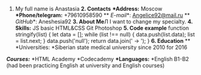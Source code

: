 1. My full name is Anastasia 
**2. Contacts**
__*Address:__ Moscow
__*Phone/telegram:__ +79610958590
** *E-mail**: Angelice92@mail.ru
** *GitHub**: Aneshesia92
**3. About Me**Л
I want to change my specialty.
**4. Skills:**
JS basic
HTML&CSS
Git
Photoshop
**5. Code example**
function stringify(list) {
let data = [];
while (list !== null) {
data.push(list.data);
list = list.next;
}
data.push('null');
return data.join(' -> ');
}
**6. Education**
** *Universities:
*Siberian state medical university since 2010 for 2016

__*Courses:*__
*HTML Academy
*Codecademy
__*Languages:__
*English B1-B2 (had been practicing English at university and English courses)